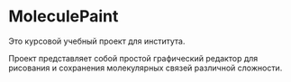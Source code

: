 # MoleculePaint

Это курсовой учебный проект для института.

Проект представляет собой простой графический редактор для рисования и сохранения молекулярных связей различной сложности.

